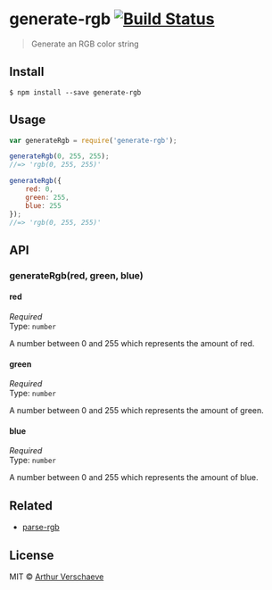 # generate-rgb [![Build Status](https://travis-ci.org/arthurvr/generate-rgb.svg?branch=master)](https://travis-ci.org/arthurvr/generate-rgb)

> Generate an RGB color string


## Install

```
$ npm install --save generate-rgb
```


## Usage

```js
var generateRgb = require('generate-rgb');

generateRgb(0, 255, 255);
//=> 'rgb(0, 255, 255)'

generateRgb({
	red: 0,
	green: 255,
	blue: 255
});
//=> 'rgb(0, 255, 255)'
```


## API

### generateRgb(red, green, blue)

#### red

*Required*  
Type: `number`

A number between 0 and 255 which represents the amount of red.

#### green

*Required*  
Type: `number`

A number between 0 and 255 which represents the amount of green.

#### blue

*Required*  
Type: `number`

A number between 0 and 255 which represents the amount of blue.


## Related

* [parse-rgb](https://github.com/arthurvr/parse-rgb)


## License

MIT © [Arthur Verschaeve](http://arthurverschaeve.be)
